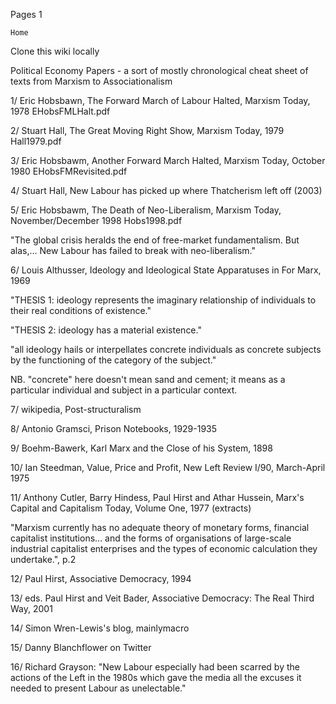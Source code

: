 
Pages 1

    Home

Clone this wiki locally

Political Economy Papers - a sort of mostly chronological cheat sheet of texts from Marxism to Associationalism

1/ Eric Hobsbawn, The Forward March of Labour Halted, Marxism Today, 1978 EHobsFMLHalt.pdf

2/ Stuart Hall, The Great Moving Right Show, Marxism Today, 1979 Hall1979.pdf

3/ Eric Hobsbawm, Another Forward March Halted, Marxism Today, October 1980 EHobsFMRevisited.pdf

4/ Stuart Hall, New Labour has picked up where Thatcherism left off (2003)

5/ Eric Hobsbawm, The Death of Neo-Liberalism, Marxism Today, November/December 1998 Hobs1998.pdf

"The global crisis heralds the end of free-market fundamentalism. But alas,... New Labour has failed to break with neo-liberalism."

6/ Louis Althusser, Ideology and Ideological State Apparatuses in For Marx, 1969

"THESIS 1: ideology represents the imaginary relationship of individuals to their real conditions of existence."

"THESIS 2: ideology has a material existence."

"all ideology hails or interpellates concrete individuals as concrete subjects by the functioning of the category of the subject."

NB. "concrete" here doesn't mean sand and cement; it means as a particular individual and subject in a particular context.

7/ wikipedia, Post-structuralism

8/ Antonio Gramsci, Prison Notebooks, 1929-1935

9/ Boehm-Bawerk, Karl Marx and the Close of his System, 1898

10/ Ian Steedman, Value, Price and Profit, New Left Review I/90, March-April 1975

11/ Anthony Cutler, Barry Hindess, Paul Hirst and Athar Hussein, Marx's Capital and Capitalism Today, Volume One, 1977 (extracts)

"Marxism currently has no adequate theory of monetary forms, financial capitalist institutions... and the forms of organisations of large-scale industrial capitalist enterprises and the types of economic calculation they undertake.", p.2

12/ Paul Hirst, Associative Democracy, 1994

13/ eds. Paul Hirst and Veit Bader, Associative Democracy: The Real Third Way, 2001

14/ Simon Wren-Lewis's blog, mainlymacro

15/ Danny Blanchflower on Twitter

16/ Richard Grayson: "New Labour especially had been scarred by the actions of the Left in the 1980s which gave the media all the excuses it needed to present Labour as unelectable."
